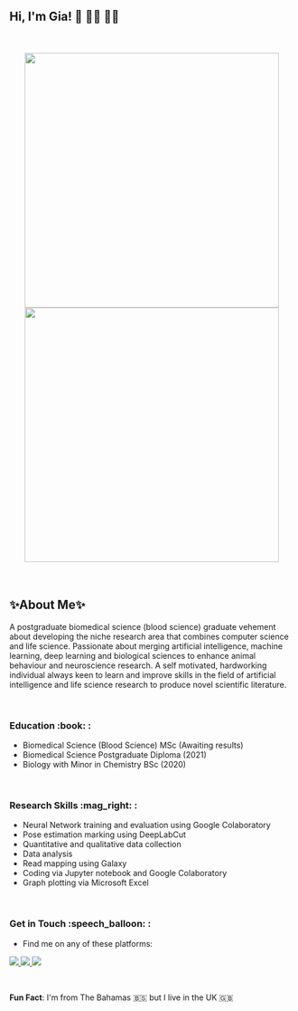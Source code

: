 ## Hi, I'm Gia! 👋 :woman_technologist: :woman_scientist: 

<!--
**G-Hepburn/G-Hepburn** is a ✨ _special_ ✨ repository because its `README.md` (this file) appears on your GitHub profile.

Here are some ideas to get you started:

- 🔭 I’m currently working on ...
- 🌱 I’m currently learning ...
- 👯 I’m looking to collaborate on ...
- 🤔 I’m looking for help with ...
- 💬 Ask me about ...
- 📫 How to reach me: ...
- 😄 Pronouns: ...
- ⚡ Fun fact: ...
-->

<br />
<br />



<div id="header" align="center">
  <img src="https://media.giphy.com/media/zdhgBtpANvh6G6ERNz/giphy.gif" width="450"/>
  <img src="https://compote.slate.com/images/30cde9b2-65c2-4a5c-9fe2-4d5ffe5b2c81.gif?width=2200" width="450"/>
</div>

<br />
<br />

<h2> ✨About Me✨  </h2>

A postgraduate biomedical science (blood science) graduate vehement about developing the niche research area that combines computer science and life science. Passionate about merging artificial intelligence, machine learning, deep learning and biological sciences to enhance animal behaviour and neuroscience research. A self motivated, hardworking individual always keen to learn and improve skills in the field of artificial intelligence and life science research to produce novel scientific literature.

<br />
<h3> Education :book:  : </h3>

- Biomedical Science (Blood Science) MSc (Awaiting results)
- Biomedical Science Postgraduate Diploma (2021)
- Biology with Minor in Chemistry BSc (2020)
<br />

<h3> Research Skills :mag_right: : </h3>

- Neural Network training and evaluation using Google Colaboratory
- Pose estimation marking using DeepLabCut
- Quantitative and qualitative data collection
- Data analysis
- Read mapping using Galaxy
- Coding via Jupyter notebook and Google Colaboratory
- Graph plotting via Microsoft Excel
<br />

<h3> Get in Touch :speech_balloon: : </h3>

- Find me on any of these platforms: 
<p>
<a href="https://www.instagram.com/giachiia/">
<img src="https://img.shields.io/badge/<giachiia>%20-%23E4405F.svg?&style=for-the-badge&logo=Instagram&logoColor=white"/>
</a>
<a href="https://www.linkedin.com/in/gia-hepburn-796361243/">
<img src="https://img.shields.io/badge/linkedin%20-%230077B5.svg?&style=for-the-badge&logo=linkedin&logoColor=white"/>
</a>
<a href="https://github.com/G-Hepburn">
<img src="https://img.shields.io/badge/github%20-%23121011.svg?&style=for-the-badge&logo=github&logoColor=white"/>
</a>
</p>
<br />

**Fun Fact**: I'm from The Bahamas 🇧🇸 but I live in the UK 🇬🇧
